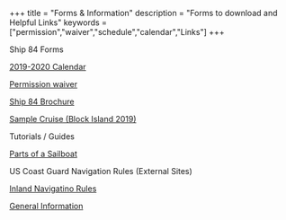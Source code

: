 +++
title = "Forms & Information"
description = "Forms to download and Helpful Links"
keywords = ["permission","waiver","schedule","calendar","Links"]
+++

Ship 84 Forms

[2019-2020 Calendar](https://www.ship84.com/SHIP_84_2019_2020_Calendar_v1.pdf)

[Permission waiver](https://www.ship84.com/Ship_84_Activity_Permission_Form_2020.pdf)

[Ship 84 Brochure](https://www.ship84.com/Ship_84_flyer_v5.docx)

[Sample Cruise (Block Island 2019)](https://www.ship84.com/2019_Block_Island_Boarding_Manual.docx)


Tutorials / Guides

[Parts of a Sailboat](https://www.ship84.com/Parts_of_a_Sailboat.pdf)


US Coast Guard Navigation Rules (External Sites)

[Inland Navigatino Rules](https://navcen.uscg.gov/pdf/navRules/navrules.pdf)

[General Information](https://navcen.uscg.gov/?pageName=NavRulsAmalgamated)
